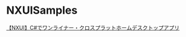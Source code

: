 # NXUISamples

[【NXUI】C#でワンライナー・クロスプラットホームデスクトップアプリ](https://zenn.dev/inuinu/articles/528550aab764e8)